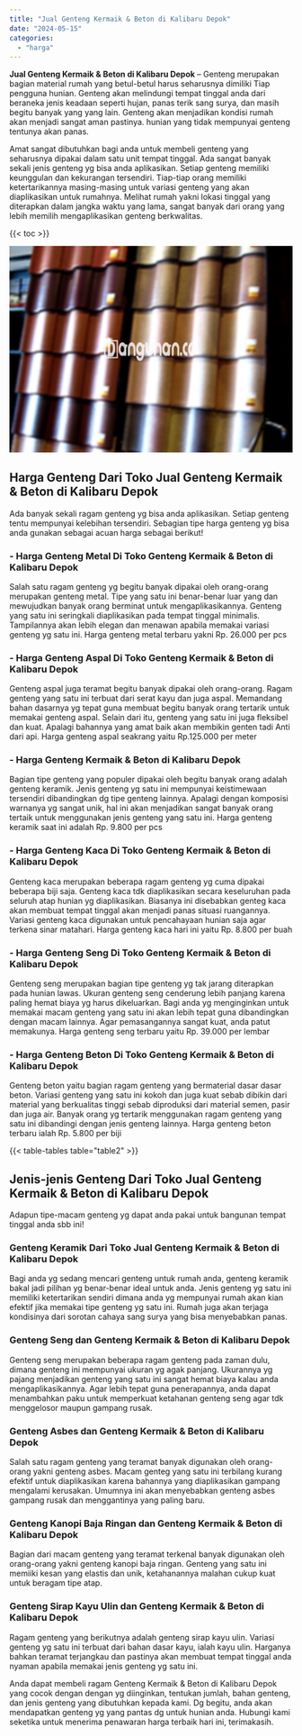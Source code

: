 ```yaml
---
title: "Jual Genteng Kermaik & Beton di Kalibaru Depok"
date: "2024-05-15"
categories: 
  - "harga"
---
```


**Jual Genteng Kermaik & Beton di Kalibaru Depok** – Genteng merupakan bagian material rumah yang betul-betul harus seharusnya dimiliki Tiap pengguna hunian. Genteng akan melindungi tempat tinggal anda dari beraneka jenis keadaan seperti hujan, panas terik sang surya, dan masih begitu banyak yang yang lain. Genteng akan menjadikan kondisi rumah akan menjadi sangat aman pastinya. hunian yang tidak mempunyai genteng tentunya akan panas.

Amat sangat dibutuhkan bagi anda untuk membeli genteng yang seharusnya dipakai dalam satu unit tempat tinggal. Ada sangat banyak sekali jenis genteng yg bisa anda aplikasikan. Setiap genteng memiliki keunggulan dan kekurangan tersendiri. Tiap-tiap orang memiliki ketertarikannya masing-masing untuk variasi genteng yang akan diaplikasikan untuk rumahnya. Melihat rumah yakni lokasi tinggal yang diterapkan dalam jangka waktu yang lama, sangat banyak dari orang yang lebih memilih mengaplikasikan genteng berkwalitas.

{{< toc >}}

![Jual Genteng Kermaik & Beton di Kalibaru Depok](/images/genteng-minimalis-murah14.png)

## Harga Genteng Dari Toko Jual Genteng Kermaik & Beton di Kalibaru Depok

Ada banyak sekali ragam genteng yg bisa anda aplikasikan. Setiap genteng tentu mempunyai kelebihan tersendiri. Sebagian tipe harga genteng yg bisa anda gunakan sebagai acuan harga sebagai berikut!

### \- Harga Genteng Metal Di Toko Genteng Kermaik & Beton di Kalibaru Depok

Salah satu ragam genteng yg begitu banyak dipakai oleh orang-orang merupakan genteng metal. Tipe yang satu ini benar-benar luar yang dan mewujudkan banyak orang berminat untuk mengaplikasikannya. Genteng yang satu ini seringkali diaplikasikan pada tempat tinggal minimalis. Tampilannya akan lebih elegan dan menawan apabila memakai variasi genteng yg satu ini. Harga genteng metal terbaru yakni Rp. 26.000 per pcs

### \- Harga Genteng Aspal Di Toko Genteng Kermaik & Beton di Kalibaru Depok

Genteng aspal juga teramat begitu banyak dipakai oleh orang-orang. Ragam genteng yang satu ini terbuat dari serat kayu dan juga aspal. Memandang bahan dasarnya yg tepat guna membuat begitu banyak orang tertarik untuk memakai genteng aspal. Selain dari itu, genteng yang satu ini juga fleksibel dan kuat. Apalagi bahannya yang amat baik akan membikin genten tadi Anti dari api. Harga genteng aspal seakrang yaitu Rp.125.000 per meter

### \- Harga Genteng Kermaik & Beton di Kalibaru Depok

Bagian tipe genteng yang populer dipakai oleh begitu banyak orang adalah genteng keramik. Jenis genteng yg satu ini mempunyai keistimewaan tersendiri dibandingkan dg tipe genteng lainnya. Apalagi dengan komposisi warnanya yg sangat unik, hal ini akan menjadikan sangat banyak orang tertaik untuk menggunakan jenis genteng yang satu ini. Harga genteng keramik saat ini adalah Rp. 9.800 per pcs

### \- Harga Genteng Kaca Di Toko Genteng Kermaik & Beton di Kalibaru Depok

Genteng kaca merupakan beberapa ragam genteng yg cuma dipakai beberapa biji saja. Genteng kaca tdk diaplikasikan secara keseluruhan pada seluruh atap hunian yg diaplikasikan. Biasanya ini disebabkan genteg kaca akan membuat tempat tinggal akan menjadi panas situasi ruangannya. Variasi genteng kaca digunakan untuk pencahayaan hunian saja agar terkena sinar matahari. Harga genteng kaca hari ini yaitu Rp. 8.800 per buah

### \- Harga Genteng Seng Di Toko Genteng Kermaik & Beton di Kalibaru Depok

Genteng seng merupakan bagian tipe genteng yg tak jarang diterapkan pada hunian lawas. Ukuran genteng seng cenderung lebih panjang karena paling hemat biaya yg harus dikeluarkan. Bagi anda yg menginginkan untuk memakai macam genteng yang satu ini akan lebih tepat guna dibandingkan dengan macam lainnya. Agar pemasangannya sangat kuat, anda patut memakunya. Harga genteng seng terbaru yaitu Rp. 39.000 per lembar

### \- Harga Genteng Beton Di Toko Genteng Kermaik & Beton di Kalibaru Depok

Genteng beton yaitu bagian ragam genteng yang bermaterial dasar dasar beton. Variasi genteng yang satu ini kokoh dan juga kuat sebab dibikin dari material yang berkualitas tinggi sebab diproduksi dari material semen, pasir dan juga air. Banyak orang yg tertarik menggunakan ragam genteng yang satu ini dibandingi dengan jenis genteng lainnya. Harga genteng beton terbaru ialah Rp. 5.800 per biji

{{< table-tables table="table2" >}}

## Jenis-jenis Genteng Dari Toko Jual Genteng Kermaik & Beton di Kalibaru Depok

Adapun tipe-macam genteng yg dapat anda pakai untuk bangunan tempat tinggal anda sbb ini!

### Genteng Keramik Dari Toko Jual Genteng Kermaik & Beton di Kalibaru Depok

Bagi anda yg sedang mencari genteng untuk rumah anda, genteng keramik bakal jadi pilihan yg benar-benar ideal untuk anda. Jenis genteng yg satu ini memiliki ketertarikan sendiri dimana anda yg mempunyai rumah akan kian efektif jika memakai tipe genteng yg satu ini. Rumah juga akan terjaga kondisinya dari sorotan cahaya sang surya yang bisa menyebabkan panas.

### Genteng Seng dan Genteng Kermaik & Beton di Kalibaru Depok

Genteng seng merupakan beberapa ragam genteng pada zaman dulu, dimana genteng ini mempunyai ukuran yg agak panjang. Ukurannya yg pajang menjadikan genteng yang satu ini sangat hemat biaya kalau anda mengaplikasikannya. Agar lebih tepat guna penerapannya, anda dapat menambahkan paku untuk memperkuat ketahanan genteng seng agar tdk menggelosor maupun gampang rusak.

### Genteng Asbes dan Genteng Kermaik & Beton di Kalibaru Depok

Salah satu ragam genteng yang teramat banyak digunakan oleh orang-orang yakni genteng asbes. Macam genteg yang satu ini terbilang kurang efektif untuk diaplikasikan karena bahannya yang diaplikasikan gampang mengalami kerusakan. Umumnya ini akan menyebabkan genteng asbes gampang rusak dan menggantinya yang paling baru.

### Genteng Kanopi Baja Ringan dan Genteng Kermaik & Beton di Kalibaru Depok

Bagian dari macam genteng yang teramat terkenal banyak digunakan oleh orang-orang yakni genteng kanopi baja ringan. Genteng yang satu ini memiiki kesan yang elastis dan unik, ketahanannya malahan cukup kuat untuk beragam tipe atap.

### Genteng Sirap Kayu Ulin dan Genteng Kermaik & Beton di Kalibaru Depok

Ragam genteng yang berikutnya adalah genteng sirap kayu ulin. Variasi genteng yg satu ini terbuat dari bahan dasar kayu, ialah kayu ulin. Harganya bahkan teramat terjangkau dan pastinya akan membuat tempat tinggal anda nyaman apabila memakai jenis genteng yg satu ini.

Anda dapat membeli ragam Genteng Kermaik & Beton di Kalibaru Depok yang cocok dengan dengan yg diinginkan, tentukan jumlah, bahan genteng, dan jenis genteng yang dibutuhkan kepada kami. Dg begitu, anda akan mendapatkan genteng yg yang pantas dg untuk hunian anda. Hubungi kami seketika untuk menerima penawaran harga terbaik hari ini, terimakasih.
